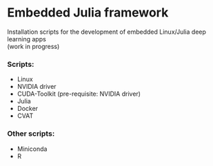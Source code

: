 # Embedded Julia framework
Installation scripts for the development of embedded Linux/Julia deep learning apps\
(work in progress)

### Scripts:
* Linux
* NVIDIA driver
* CUDA-Toolkit (pre-requisite: NVIDIA driver)
* Julia
* Docker
* CVAT

### Other scripts:
* Miniconda
* R
